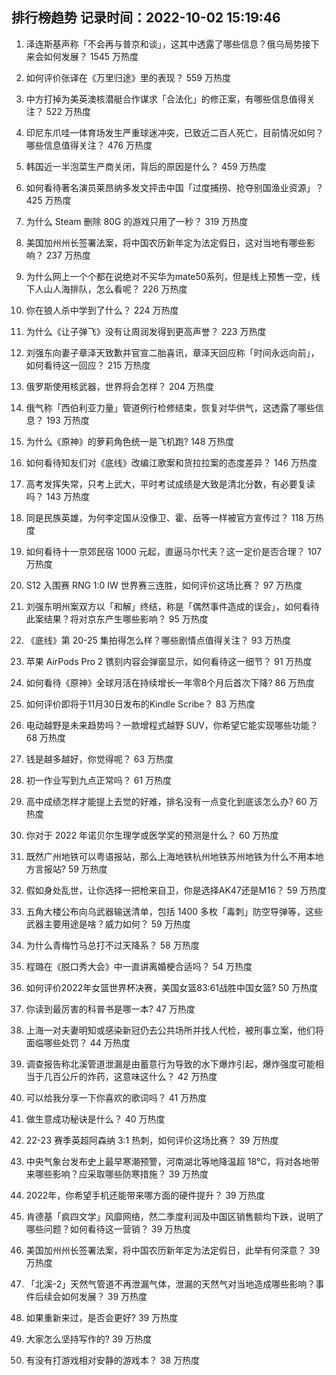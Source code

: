 
## 排行榜趋势 记录时间：2022-10-02 15:19:46
  
  1. 泽连斯基声称「不会再与普京和谈」，这其中透露了哪些信息？俄乌局势接下来会如何发展？ 1545 万热度
    
  2. 如何评价张译在《万里归途》里的表现？ 559 万热度
    
  3. 中方打掉为美英澳核潜艇合作谋求「合法化」的修正案，有哪些信息值得关注？ 522 万热度
    
  4. 印尼东爪哇一体育场发生严重球迷冲突，已致近二百人死亡，目前情况如何？哪些信息值得关注？ 476 万热度
    
  5. 韩国近一半泡菜生产商关闭，背后的原因是什么？ 459 万热度
    
  6. 如何看待著名演员莱昂纳多发文抨击中国「过度捕捞、抢夺别国渔业资源」？ 425 万热度
    
  7. 为什么 Steam 删除 80G 的游戏只用了一秒？ 319 万热度
    
  8. 美国加州州长签署法案，将中国农历新年定为法定假日，这对当地有哪些影响？ 237 万热度
    
  9. 为什么网上一个个都在说绝对不买华为mate50系列，但是线上预售一空，线下人山人海排队，怎么看呢？ 226 万热度
    
  10. 你在狼人杀中学到了什么？ 224 万热度
    
  11. 为什么《让子弹飞》没有让周润发得到更高声誉？ 223 万热度
    
  12. 刘强东向妻子章泽天致歉并官宣二胎喜讯，章泽天回应称「时间永远向前」，如何看待这一回应？ 215 万热度
    
  13. 俄罗斯使用核武器，世界将会怎样？ 204 万热度
    
  14. 俄气称「西伯利亚力量」管道例行检修结束，恢复对华供气，这透露了哪些信息？ 193 万热度
    
  15. 为什么《原神》的萝莉角色统一是飞机跑? 148 万热度
    
  16. 如何看待知友们对《底线》改编江歌案和货拉拉案的态度差异？ 146 万热度
    
  17. 高考发挥失常，只考上武大，平时考试成绩是大致是清北分数，有必要复读吗？ 143 万热度
    
  18. 同是民族英雄，为何李定国从没像卫、霍、岳等一样被官方宣传过？ 118 万热度
    
  19. 如何看待十一京郊民宿 1000 元起，直逼马尔代夫？这一定价是否合理？ 107 万热度
    
  20. S12 入围赛 RNG 1:0 IW 世界赛三连胜，如何评价这场比赛？ 97 万热度
    
  21. 刘强东明州案双方以「和解」终结，称是「偶然事件造成的误会」，如何看待此案结果？将对京东产生哪些影响？ 95 万热度
    
  22. 《底线》第 20-25 集拍得怎么样？哪些剧情点值得关注？ 93 万热度
    
  23. 苹果 AirPods Pro 2 镌刻内容会弹窗显示，如何看待这一细节？ 91 万热度
    
  24. 如何看待《原神》全球月活在持续增长一年零8个月后首次下降? 86 万热度
    
  25. 如何评价即将于11月30日发布的Kindle Scribe？ 83 万热度
    
  26. 电动越野是未来趋势吗？一款增程式越野 SUV，你希望它能实现哪些功能？ 68 万热度
    
  27. 钱是越多越好，你觉得呢？ 63 万热度
    
  28. 初一作业写到九点正常吗？ 61 万热度
    
  29. 高中成绩怎样才能提上去觉的好难，排名没有一点变化到底该怎么办? 60 万热度
    
  30. 你对于 2022 年诺贝尔生理学或医学奖的预测是什么？ 60 万热度
    
  31. 既然广州地铁可以粤语报站，那么上海地铁杭州地铁苏州地铁为什么不用本地方言报站? 59 万热度
    
  32. 假如身处乱世，让你选择一把枪来自卫，你是选择AK47还是M16？ 59 万热度
    
  33. 五角大楼公布向乌武器输送清单，包括 1400 多枚「毒刺」防空导弹等，这些武器主要用途是啥？威力如何？ 59 万热度
    
  34. 为什么青梅竹马总打不过天降系？ 58 万热度
    
  35. 程璐在《脱口秀大会》中一直讲离婚梗合适吗？ 54 万热度
    
  36. 如何评价2022年女篮世界杯决赛，美国女篮83:61战胜中国女篮? 50 万热度
    
  37. 你读到最厉害的科普书是哪一本? 47 万热度
    
  38. 上海一对夫妻明知或感染新冠仍去公共场所并找人代检，被刑事立案，他们将面临哪些处罚？ 44 万热度
    
  39. 调查报告称北溪管道泄漏是由蓄意行为导致的水下爆炸引起，爆炸强度可能相当于几百公斤的炸药，这意味这什么？ 42 万热度
    
  40. 可以给我分享一下你喜欢的歌词吗？ 41 万热度
    
  41. 做生意成功秘诀是什么？ 40 万热度
    
  42. 22-23 赛季英超阿森纳 3:1 热刺，如何评价这场比赛？ 39 万热度
    
  43. 中央气象台发布史上最早寒潮预警，河南湖北等地降温超 18℃，将对各地带来哪些影响？应采取哪些防寒措施？ 39 万热度
    
  44. 2022年，你希望手机还能带来哪方面的硬件提升？ 39 万热度
    
  45. 肯德基「疯四文学」风靡网络，然二季度利润及中国区销售额均下跌，说明了哪些问题？如何看待这一营销？ 39 万热度
    
  46. 美国加州州长签署法案，将中国农历新年定为法定假日，此举有何深意？ 39 万热度
    
  47. 「北溪-2」天然气管道不再泄漏气体，泄漏的天然气对当地造成哪些影响？事件后续会如何发展？ 39 万热度
    
  48. 如果重新来过，是否会更好? 39 万热度
    
  49. 大家怎么坚持写作的? 39 万热度
    
  50. 有没有打游戏相对安静的游戏本？ 38 万热度
    